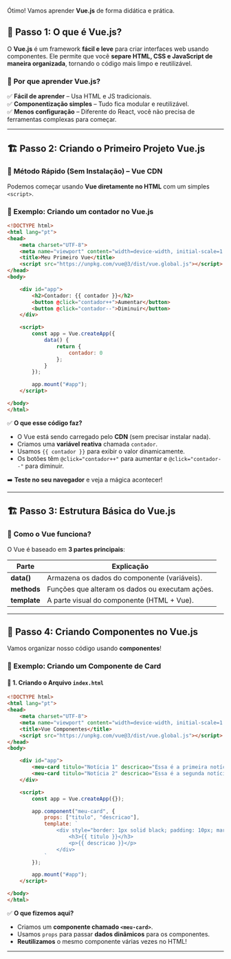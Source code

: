 Ótimo! Vamos aprender **Vue.js** de forma didática e prática.  

## 🔰 **Passo 1: O que é Vue.js?**  
O **Vue.js** é um framework **fácil e leve** para criar interfaces web usando componentes. Ele permite que você **separe HTML, CSS e JavaScript de maneira organizada**, tornando o código mais limpo e reutilizável.  

### 🎯 **Por que aprender Vue.js?**  
✅ **Fácil de aprender** – Usa HTML e JS tradicionais.  
✅ **Componentização simples** – Tudo fica modular e reutilizável.  
✅ **Menos configuração** – Diferente do React, você não precisa de ferramentas complexas para começar.  

---

## 🏗️ **Passo 2: Criando o Primeiro Projeto Vue.js**  

### 📌 **Método Rápido (Sem Instalação) – Vue CDN**  
Podemos começar usando **Vue diretamente no HTML** com um simples `<script>`.  

### **🔹 Exemplo: Criando um contador no Vue.js**
```html
<!DOCTYPE html>
<html lang="pt">
<head>
    <meta charset="UTF-8">
    <meta name="viewport" content="width=device-width, initial-scale=1.0">
    <title>Meu Primeiro Vue</title>
    <script src="https://unpkg.com/vue@3/dist/vue.global.js"></script>
</head>
<body>

    <div id="app">
        <h2>Contador: {{ contador }}</h2>
        <button @click="contador++">Aumentar</button>
        <button @click="contador--">Diminuir</button>
    </div>

    <script>
        const app = Vue.createApp({
            data() {
                return {
                    contador: 0
                };
            }
        });

        app.mount("#app");
    </script>

</body>
</html>
```
✅ **O que esse código faz?**  
- O Vue está sendo carregado pelo **CDN** (sem precisar instalar nada).  
- Criamos uma **variável reativa** chamada `contador`.  
- Usamos `{{ contador }}` para exibir o valor dinamicamente.  
- Os botões têm `@click="contador++"` para aumentar e `@click="contador--"` para diminuir.  

➡️ **Teste no seu navegador** e veja a mágica acontecer!  

---

## 🏗️ **Passo 3: Estrutura Básica do Vue.js**  

### 📌 **Como o Vue funciona?**  
O Vue é baseado em **3 partes principais**:  

| Parte          | Explicação |
|---------------|------------|
| **data()**    | Armazena os dados do componente (variáveis). |
| **methods**   | Funções que alteram os dados ou executam ações. |
| **template**  | A parte visual do componente (HTML + Vue). |

---

## 🚀 **Passo 4: Criando Componentes no Vue.js**  

Vamos organizar nosso código usando **componentes**!  

### **🔹 Exemplo: Criando um Componente de Card**  

#### 📌 **1. Criando o Arquivo `index.html`**  
```html
<!DOCTYPE html>
<html lang="pt">
<head>
    <meta charset="UTF-8">
    <meta name="viewport" content="width=device-width, initial-scale=1.0">
    <title>Vue Componentes</title>
    <script src="https://unpkg.com/vue@3/dist/vue.global.js"></script>
</head>
<body>

    <div id="app">
        <meu-card titulo="Notícia 1" descricao="Essa é a primeira notícia"></meu-card>
        <meu-card titulo="Notícia 2" descricao="Essa é a segunda notícia"></meu-card>
    </div>

    <script>
        const app = Vue.createApp({});

        app.component("meu-card", {
            props: ["titulo", "descricao"],
            template: `
                <div style="border: 1px solid black; padding: 10px; margin: 10px;">
                    <h3>{{ titulo }}</h3>
                    <p>{{ descricao }}</p>
                </div>
            `
        });

        app.mount("#app");
    </script>

</body>
</html>
```
✅ **O que fizemos aqui?**  
- Criamos um **componente chamado `<meu-card>`**.  
- Usamos `props` para passar **dados dinâmicos** para os componentes.  
- **Reutilizamos** o mesmo componente várias vezes no HTML!  

---

